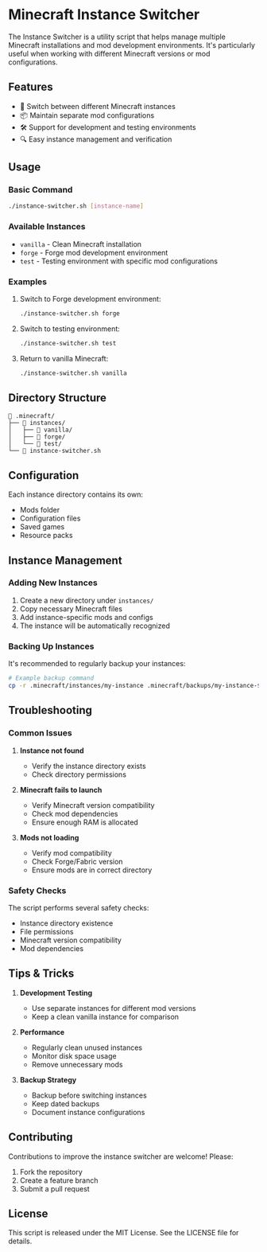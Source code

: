 # Minecraft Instance Switcher

The Instance Switcher is a utility script that helps manage multiple Minecraft installations and mod development environments. It's particularly useful when working with different Minecraft versions or mod configurations.

## Features

- 🔄 Switch between different Minecraft instances
- 📦 Maintain separate mod configurations
- 🛠️ Support for development and testing environments
- 🔍 Easy instance management and verification

## Usage

### Basic Command

```bash
./instance-switcher.sh [instance-name]
```

### Available Instances

- `vanilla` - Clean Minecraft installation
- `forge` - Forge mod development environment
- `test` - Testing environment with specific mod configurations

### Examples

1. Switch to Forge development environment:
   ```bash
   ./instance-switcher.sh forge
   ```

2. Switch to testing environment:
   ```bash
   ./instance-switcher.sh test
   ```

3. Return to vanilla Minecraft:
   ```bash
   ./instance-switcher.sh vanilla
   ```

## Directory Structure

```
📁 .minecraft/
├── 📁 instances/
│   ├── 📁 vanilla/
│   ├── 📁 forge/
│   └── 📁 test/
└── 📄 instance-switcher.sh
```

## Configuration

Each instance directory contains its own:
- Mods folder
- Configuration files
- Saved games
- Resource packs

## Instance Management

### Adding New Instances

1. Create a new directory under `instances/`
2. Copy necessary Minecraft files
3. Add instance-specific mods and configs
4. The instance will be automatically recognized

### Backing Up Instances

It's recommended to regularly backup your instances:

```bash
# Example backup command
cp -r .minecraft/instances/my-instance .minecraft/backups/my-instance-$(date +%Y%m%d)
```

## Troubleshooting

### Common Issues

1. **Instance not found**
   - Verify the instance directory exists
   - Check directory permissions

2. **Minecraft fails to launch**
   - Verify Minecraft version compatibility
   - Check mod dependencies
   - Ensure enough RAM is allocated

3. **Mods not loading**
   - Verify mod compatibility
   - Check Forge/Fabric version
   - Ensure mods are in correct directory

### Safety Checks

The script performs several safety checks:
- Instance directory existence
- File permissions
- Minecraft version compatibility
- Mod dependencies

## Tips & Tricks

1. **Development Testing**
   - Use separate instances for different mod versions
   - Keep a clean vanilla instance for comparison

2. **Performance**
   - Regularly clean unused instances
   - Monitor disk space usage
   - Remove unnecessary mods

3. **Backup Strategy**
   - Backup before switching instances
   - Keep dated backups
   - Document instance configurations

## Contributing

Contributions to improve the instance switcher are welcome! Please:
1. Fork the repository
2. Create a feature branch
3. Submit a pull request

## License

This script is released under the MIT License. See the LICENSE file for details.